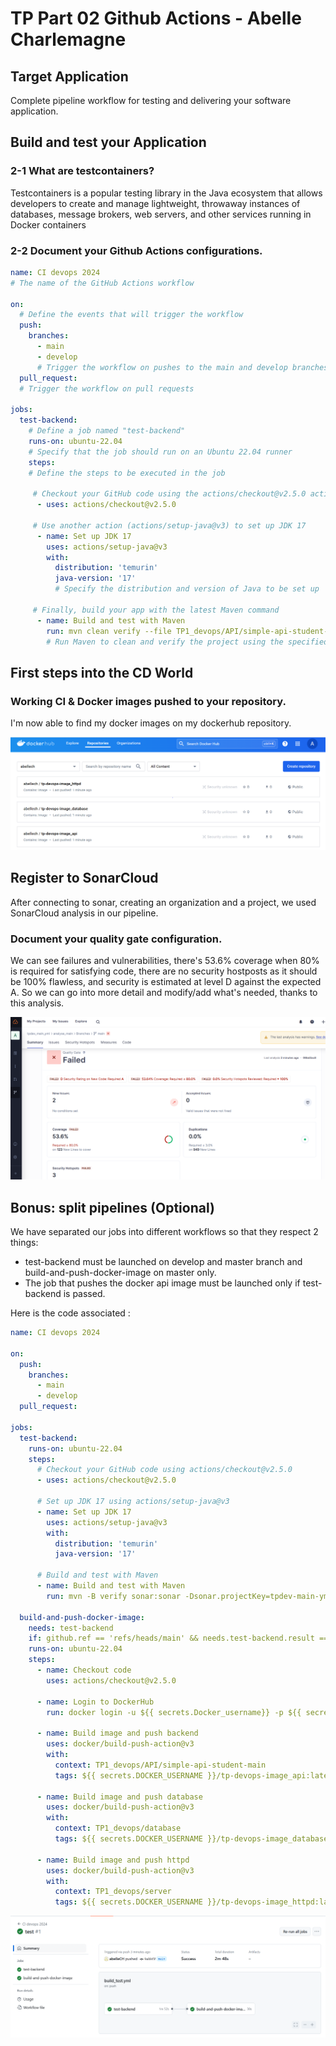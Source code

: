 # TP Part 02 Github Actions - Abelle Charlemagne
## Target Application
Complete pipeline workflow for testing and delivering your software application.
## Build and test your Application
### 2-1 What are testcontainers?

Testcontainers is a popular testing library in the Java ecosystem that allows developers to create and manage lightweight, throwaway instances of databases, message brokers, web servers, and other services running in Docker containers

### 2-2 Document your Github Actions configurations.

```yaml
name: CI devops 2024
# The name of the GitHub Actions workflow

on:
  # Define the events that will trigger the workflow
  push:
    branches: 
      - main
      - develop
      # Trigger the workflow on pushes to the main and develop branches
  pull_request:
  # Trigger the workflow on pull requests

jobs:
  test-backend: 
    # Define a job named "test-backend"
    runs-on: ubuntu-22.04
    # Specify that the job should run on an Ubuntu 22.04 runner
    steps:
    # Define the steps to be executed in the job

     # Checkout your GitHub code using the actions/checkout@v2.5.0 action
      - uses: actions/checkout@v2.5.0

     # Use another action (actions/setup-java@v3) to set up JDK 17
      - name: Set up JDK 17
        uses: actions/setup-java@v3
        with:
          distribution: 'temurin'
          java-version: '17'
          # Specify the distribution and version of Java to be set up

     # Finally, build your app with the latest Maven command
      - name: Build and test with Maven
        run: mvn clean verify --file TP1_devops/API/simple-api-student-main/pom.xml
        # Run Maven to clean and verify the project using the specified pom.xml file
```
## First steps into the CD World
### Working CI & Docker images pushed to your repository.
I'm now able to find my docker images on my dockerhub repository.

![alt text](image.png)


## Register to SonarCloud
After connecting to sonar, creating an organization and a project, we used SonarCloud analysis in our pipeline.

### Document your quality gate configuration.

We can see failures and vulnerabilities, there's 53.6% coverage when 80% is required for satisfying code, there are no security hostposts as it should be 100% flawless, and security is estimated at level D against the expected A. So we can go into more detail and modify/add what's needed, thanks to this analysis.

![alt text](image-1.png)

## Bonus: split pipelines (Optional)
We have separated our jobs into different workflows so that they respect 2 things:
- test-backend must be launched on develop and master branch and build-and-push-docker-image on master only.
- The job that pushes the docker api image must be launched only if test-backend is passed.

Here is the code associated : 

```yaml
name: CI devops 2024

on:
  push:
    branches:
      - main
      - develop
  pull_request:

jobs:
  test-backend:
    runs-on: ubuntu-22.04
    steps:
      # Checkout your GitHub code using actions/checkout@v2.5.0
      - uses: actions/checkout@v2.5.0

      # Set up JDK 17 using actions/setup-java@v3
      - name: Set up JDK 17
        uses: actions/setup-java@v3
        with:
          distribution: 'temurin'
          java-version: '17'

      # Build and test with Maven
      - name: Build and test with Maven
        run: mvn -B verify sonar:sonar -Dsonar.projectKey=tpdev-main-yml_analyse-main -Dsonar.organization=tpdev-main-yml -Dsonar.host.url=https://sonarcloud.io -Dsonar.login=${{ secrets.SONAR_TOKEN }} --file TP1_devops/API/simple-api-student-main/pom.xml

  build-and-push-docker-image:
    needs: test-backend
    if: github.ref == 'refs/heads/main' && needs.test-backend.result == 'success'
    runs-on: ubuntu-22.04
    steps:
      - name: Checkout code
        uses: actions/checkout@v2.5.0

      - name: Login to DockerHub
        run: docker login -u ${{ secrets.Docker_username}} -p ${{ secrets.Docker_token }}

      - name: Build image and push backend
        uses: docker/build-push-action@v3
        with:
          context: TP1_devops/API/simple-api-student-main
          tags: ${{ secrets.DOCKER_USERNAME }}/tp-devops-image_api:latest

      - name: Build image and push database
        uses: docker/build-push-action@v3
        with:
          context: TP1_devops/database
          tags: ${{ secrets.DOCKER_USERNAME }}/tp-devops-image_database:latest

      - name: Build image and push httpd
        uses: docker/build-push-action@v3
        with:
          context: TP1_devops/server
          tags: ${{ secrets.DOCKER_USERNAME }}/tp-devops-image_httpd:latest

```
![alt text](image-2.png)